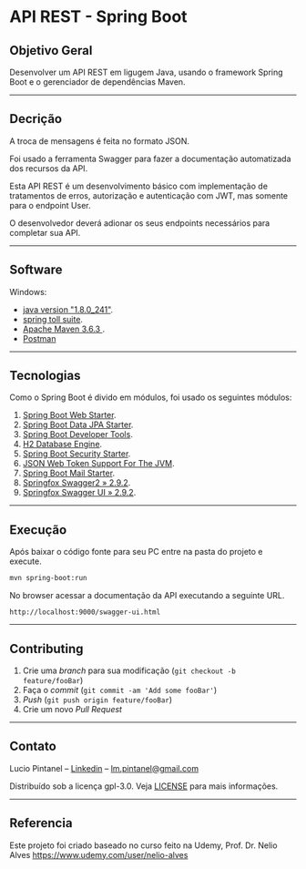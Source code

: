 # API REST - Spring Boot

## Objetivo Geral
Desenvolver um API REST em ligugem Java, usando o framework Spring Boot e o gerenciador de dependências Maven.

---

## Decrição
A troca de mensagens é feita no formato JSON.

Foi usado a ferramenta Swagger para fazer a documentação automatizada dos recursos da API.

Esta API REST é um desenvolvimento básico com implementação de tratamentos de erros, autorização e autenticação com JWT, mas somente para o endpoint User.

O desenvolvedor deverá adionar os seus endpoints necessários para completar sua API.

---

## Software
Windows:

* [java version "1.8.0_241"](https://www.oracle.com/java/technologies/javase-jdk8-downloads.html).
* [spring toll suite](https://spring.io/tools).
* [Apache Maven 3.6.3 ](https://maven.apache.org/guides/getting-started/windows-prerequisites.html).
* [Postman](https://www.postman.com/downloads/)

---

## Tecnologias
Como o Spring Boot é divido em módulos, foi usado os seguintes módulos:

1. [Spring Boot Web Starter](https://mvnrepository.com/artifact/org.springframework.boot/spring-boot-starter-web).
2. [Spring Boot Data JPA Starter](https://mvnrepository.com/artifact/org.springframework.boot/spring-boot-starter-data-jpa).
3. [Spring Boot Developer Tools](https://mvnrepository.com/artifact/org.springframework.boot/spring-boot-devtools).
4. [H2 Database Engine](https://mvnrepository.com/artifact/com.h2database/h2).
5. [Spring Boot Security Starter](https://mvnrepository.com/artifact/org.springframework.boot/spring-boot-starter-security).
6. [JSON Web Token Support For The JVM](https://mvnrepository.com/artifact/io.jsonwebtoken/jjwt).
7. [Spring Boot Mail Starter](https://mvnrepository.com/artifact/org.springframework.boot/spring-boot-starter-mail).
8. [Springfox Swagger2 » 2.9.2](https://mvnrepository.com/artifact/io.springfox/springfox-swagger2).
9. [Springfox Swagger UI » 2.9.2](https://mvnrepository.com/artifact/io.springfox/springfox-swagger-ui).

---

## Execução
Após baixar o código fonte para seu PC entre na pasta do projeto e execute.

```sh
mvn spring-boot:run
```

No browser acessar a documentação da API executando a seguinte URL.


`http://localhost:9000/swagger-ui.html`


---

## Contributing

1. Crie uma _branch_ para sua modificação (`git checkout -b feature/fooBar`)
2. Faça o _commit_ (`git commit -am 'Add some fooBar'`)
3. _Push_ (`git push origin feature/fooBar`)
4. Crie um novo _Pull Request_

---

## Contato

Lucio Pintanel – [Linkedin](https://www.linkedin.com/in/lucio-pintanel-89a68057/) – lm.pintanel@gmail.com

Distribuído sob a licença gpl-3.0. Veja [LICENSE](/licenses/gpl-3.0.txt) para mais informações.

---

## Referencia
Este projeto foi criado baseado no curso feito na Udemy, Prof. Dr. Nelio Alves
https://www.udemy.com/user/nelio-alves